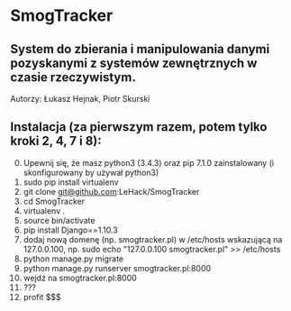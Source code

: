 # SmogTracker

## System do zbierania i manipulowania danymi pozyskanymi z systemów zewnętrznych w czasie rzeczywistym.

Autorzy: Łukasz Hejnak, Piotr Skurski

## Instalacja (za pierwszym razem, potem tylko kroki 2, 4, 7 i 8):
0. Upewnij się, że masz python3 (3.4.3) oraz pip 7.1.0 zainstalowany (i skonfigurowany by używał python3)
1. sudo pip install virtualenv
2. git clone git@github.com:LeHack/SmogTracker
3. cd SmogTracker
4. virtualenv .
5. source bin/activate
6. pip install Django==1.10.3
7. dodaj nową domenę (np. smogtracker.pl) w /etc/hosts wskazującą na 127.0.0.100, np.
        sudo echo "127.0.0.100   smogtracker.pl" >> /etc/hosts
8. python manage.py migrate
9. python manage.py runserver smogtracker.pl:8000
10. wejdź na smogtracker.pl:8000
11. ???
12. profit $$$
